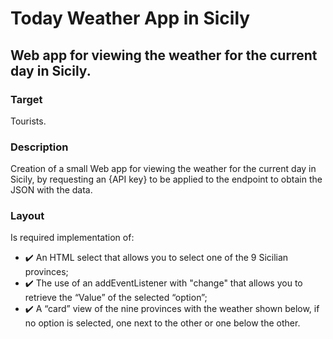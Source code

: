 # Today Weather App in Sicily
## Web app for viewing the weather for the current day in Sicily.



### Target
Tourists.



### Description
Creation of a small Web app for viewing the weather for the current day in Sicily, 
by requesting an {API key} to be applied to the endpoint to obtain the JSON with the data.



### Layout
Is required implementation of:
- ✔️ An HTML select that allows you to select one of the 9
Sicilian provinces;
- ✔️ The use of an addEventListener with "change" that allows you to retrieve the
“Value” of the selected “option”;
- ✔️ A “card” view of the nine provinces
with the weather shown below, if no option is selected, one next to the other or one below the other.